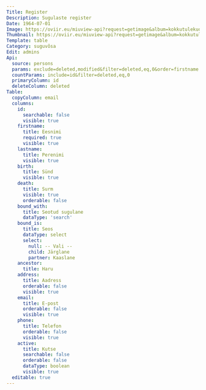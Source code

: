 ```yaml
---
Title: Register
Description: Sugulaste register
Date: 1964-07-01
Image: https://oviir.eu/miuview-api?request=getimage&album=kokkutulekud&item=1964-1.-kokkutulek-tallinnas-linnu-teel-nurkade-juures-vol2.jpg&size=800&mode=longest
Thumbnail: https://oviir.eu/miuview-api?request=getimage&album=kokkutulekud&item=1964-1.-kokkutulek-tallinnas-linnu-teel-nurkade-juures-vol2.jpg&size=600&mode=square
Template: table
Category: suguvõsa
Edit: admins
Api:
  source: persons
  params: exclude=deleted,modified&filter=deleted,eq,0&order=firstname
  countParams: include=id&filter=deleted,eq,0
  primaryColumn: id
  deleteColumn: deleted
Table:
  copyColumn: email
  columns:
    id:
      searchable: false
      visible: true
    firstname:
      title: Eesnimi
      required: true
      visible: true
    lastname:
      title: Perenimi
      visible: true
    birth:
      title: Sünd
      visible: true
    death:
      title: Surm
      visible: true
      orderable: false
    bound_with:
      title: Seotud sugulane
      dataType: 'search'
    bound_is:
      title: Seos
      dataType: select
      select:
        null: -- Vali --
        child: Järglane
        partner: Kaaslane
    ancestor:
      title: Haru
    address:
      title: Aadress
      orderable: false
      visible: true
    email:
      title: E-post
      orderable: false
      visible: true
    phone:
      title: Telefon
      orderable: false
      visible: true
    active:
      title: Kutse
      searchable: false
      orderable: false
      dataType: boolean
      visible: true
  editable: true
---
```

